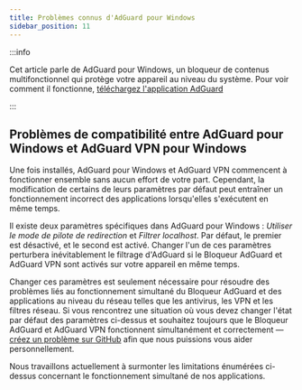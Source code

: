 ```yaml
---
title: Problèmes connus d'AdGuard pour Windows
sidebar_position: 11
---
```


:::info

Cet article parle de AdGuard pour Windows, un bloqueur de contenus multifonctionnel qui protège votre appareil au niveau du système. Pour voir comment il fonctionne, [téléchargez l'application AdGuard](https://agrd.io/download-kb-adblock)

:::

## Problèmes de compatibilité entre AdGuard pour Windows et AdGuard VPN pour Windows

Une fois installés, AdGuard pour Windows et AdGuard VPN commencent à fonctionner ensemble sans aucun effort de votre part. Cependant, la modification de certains de leurs paramètres par défaut peut entraîner un fonctionnement incorrect des applications lorsqu'elles s'exécutent en même temps.

Il existe deux paramètres spécifiques dans AdGuard pour Windows : *Utiliser le mode de pilote de redirection* et *Filtrer localhost*. Par défaut, le premier est désactivé, et le second est activé. Changer l'un de ces paramètres perturbera inévitablement le filtrage d'AdGuard si le Bloqueur AdGuard et AdGuard VPN sont activés sur votre appareil en même temps.

Changer ces paramètres est seulement nécessaire pour résoudre des problèmes liés au fonctionnement simultané du Bloqueur AdGuard et des applications au niveau du réseau telles que les antivirus, les VPN et les filtres réseau. Si vous rencontrez une situation où vous devez changer l'état par défaut des paramètres ci-dessus et souhaitez toujours que le Bloqueur AdGuard et AdGuard VPN fonctionnent simultanément et correctement — [créez un problème sur GitHub](https://github.com/AdguardTeam/AdguardForWindows/issues/new/choose) afin que nous puissions vous aider personnellement.

Nous travaillons actuellement à surmonter les limitations énumérées ci-dessus concernant le fonctionnement simultané de nos applications.
